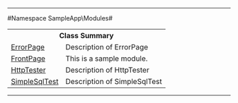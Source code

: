 

- - -

#Namespace SampleApp\Modules#

<table class="title">
<tr><th colspan="2" class="title">Class Summary</th></tr>
<tr><td class="name"><a href="https://github.com/JeyDotC/Hirudo-docs/blob/master/sampleapp/modules/errorpage.html">ErrorPage</a></td><td class="description">Description of ErrorPage</td></tr>
<tr><td class="name"><a href="https://github.com/JeyDotC/Hirudo-docs/blob/master/sampleapp/modules/frontpage.html">FrontPage</a></td><td class="description">This is a sample module.</td></tr>
<tr><td class="name"><a href="https://github.com/JeyDotC/Hirudo-docs/blob/master/sampleapp/modules/httptester.html">HttpTester</a></td><td class="description">Description of HttpTester</td></tr>
<tr><td class="name"><a href="https://github.com/JeyDotC/Hirudo-docs/blob/master/sampleapp/modules/simplesqltest.html">SimpleSqlTest</a></td><td class="description">Description of SimpleSqlTest</td></tr>
</table>

- - -

